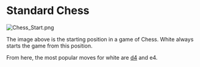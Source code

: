 # Standard Chess

![Chess_Start.png](https://chastitywhiterose.github.io/ChasteBase/Chess/Chess_Start.png)

The image above is the starting position in a game of Chess. White always starts the game from this position.

From here, the most popular moves for white are [d4](https://chastitywhiterose.github.io/ChasteBase/Chess/d4/) and e4.
